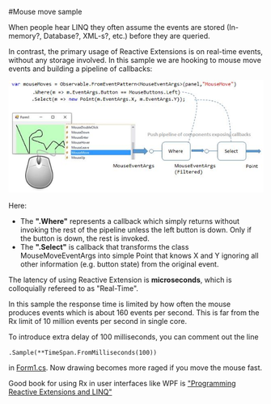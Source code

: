 #Mouse move sample

When people hear LINQ they often assume the events are stored (In-memory?, Database?, XML-s?, etc.) before they are queried.

In contrast, the primary usage of Reactive Extensions is on real-time events, without any storage involved. In this sample we are hooking to mouse move events and building a pipeline of callbacks:

![MouseMove.JPG](MouseMove.JPG)

Here:
- The **".Where"** represents a callback which simply returns without invoking the rest of the pipeline unless the left button is down. Only if the button is down, the rest is invoked.
- The **".Select"** is callback that transforms the class MouseMoveEventArgs into simple Point that knows X and Y ignoring all other information (e.g. button state) from the original event.

The latency of using Reactive Extension is **microseconds**, which is colloquially refereed to as "Real-Time". 

In this sample the response time is limited by how often the mouse produces events which is about 160 events per second. This is far from the Rx limit of 10 million events per second in single core.

To introduce extra delay of 100 milliseconds, you can comment out the  line

	.Sample(**TimeSpan.FromMilliseconds(100))

in [Form1.cs](Form1.cs). Now drawing becomes more raged if you move the mouse fast.

Good book for using Rx in user interfaces like WPF is ["Programming Reactive Extensions and LINQ"](http://www.apress.com/9781430237471)